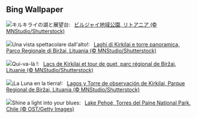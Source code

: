 ## Bing Wallpaper
![](https://www.bing.com/th?id=OHR.KirkilaiTower_JA-JP2022080593_UHD.jpg&w=1000)キルキライの湖と展望台:&nbsp;&ensp;[ビルジャイ地域公園, リトアニア (© MNStudio/Shutterstock)](https://www.bing.com/th?id=OHR.KirkilaiTower_JA-JP2022080593_UHD.jpg)
<br><br/>
![](https://www.bing.com/th?id=OHR.KirkilaiTower_IT-IT0096866054_UHD.jpg&w=1000)Una vista spettacolare dall'alto!:&nbsp;&ensp;[Laghi di Kirkilai e torre panoramica, Parco Regionale di Biržai, Lituania (© MNStudio/Shutterstock)](https://www.bing.com/th?id=OHR.KirkilaiTower_IT-IT0096866054_UHD.jpg)
<br><br/>
![](https://www.bing.com/th?id=OHR.KirkilaiTower_FR-FR2337434302_UHD.jpg&w=1000)Qui-va-là !:&nbsp;&ensp;[Lacs de Kirkilai et tour de guet, parc régional de Biržai, Lituanie (© MNStudio/Shutterstock)](https://www.bing.com/th?id=OHR.KirkilaiTower_FR-FR2337434302_UHD.jpg)
<br><br/>
![](https://www.bing.com/th?id=OHR.KirkilaiTower_ES-ES5139930867_UHD.jpg&w=1000)¡La Luna en la tierra!:&nbsp;&ensp;[Lagos y Torre de observación de Kirkilai, Parque Regional de Biržai, Lituania (© MNStudio/Shutterstock)](https://www.bing.com/th?id=OHR.KirkilaiTower_ES-ES5139930867_UHD.jpg)
<br><br/>
![](https://www.bing.com/th?id=OHR.LagoPehoe_EN-GB9271592844_UHD.jpg&w=1000)Shine a light into your blues:&nbsp;&ensp;[Lake Pehoé, Torres del Paine National Park, Chile (© OST/Getty Images)](https://www.bing.com/th?id=OHR.LagoPehoe_EN-GB9271592844_UHD.jpg)
<br><br/>

